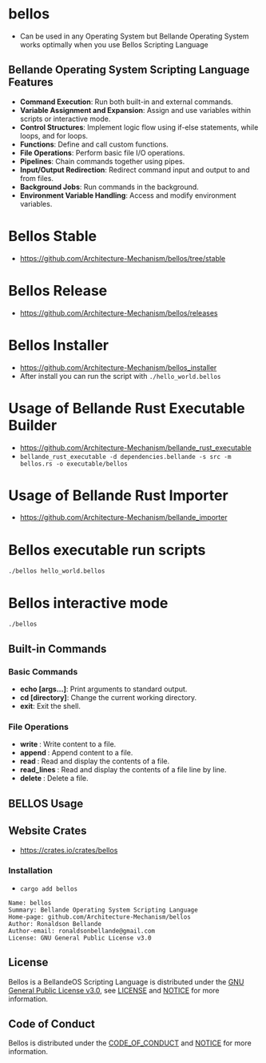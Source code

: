 # bellos
- Can be used in any Operating System but Bellande Operating System works optimally when you use Bellos Scripting Language

## Bellande Operating System Scripting Language Features
- **Command Execution**: Run both built-in and external commands.
- **Variable Assignment and Expansion**: Assign and use variables within scripts or interactive mode.
- **Control Structures**: Implement logic flow using if-else statements, while loops, and for loops.
- **Functions**: Define and call custom functions.
- **File Operations**: Perform basic file I/O operations.
- **Pipelines**: Chain commands together using pipes.
- **Input/Output Redirection**: Redirect command input and output to and from files.
- **Background Jobs**: Run commands in the background.
- **Environment Variable Handling**: Access and modify environment variables.

# Bellos Stable
- https://github.com/Architecture-Mechanism/bellos/tree/stable

# Bellos Release
- https://github.com/Architecture-Mechanism/bellos/releases

# Bellos Installer
- https://github.com/Architecture-Mechanism/bellos_installer
- After install you can run the script with ```./hello_world.bellos```

# Usage of Bellande Rust Executable Builder
- https://github.com/Architecture-Mechanism/bellande_rust_executable
- ```bellande_rust_executable -d dependencies.bellande -s src -m bellos.rs -o executable/bellos``` 

# Usage of Bellande Rust Importer
- https://github.com/Architecture-Mechanism/bellande_importer

# Bellos executable run scripts
```
./bellos hello_world.bellos 
```

# Bellos interactive mode
```
./bellos
```

## Built-in Commands
### Basic Commands
- **echo [args...]**: Print arguments to standard output.
- **cd [directory]**: Change the current working directory.
- **exit**: Exit the shell.

### File Operations
- **write <filename> <content>**: Write content to a file.
- **append <filename> <content>**: Append content to a file.
- **read <filename>**: Read and display the contents of a file.
- **read_lines <filename>**: Read and display the contents of a file line by line.
- **delete <filename>**: Delete a file.

## BELLOS Usage

## Website Crates
- https://crates.io/crates/bellos

### Installation
- `cargo add bellos`

```
Name: bellos
Summary: Bellande Operating System Scripting Language
Home-page: github.com/Architecture-Mechanism/bellos
Author: Ronaldson Bellande
Author-email: ronaldsonbellande@gmail.com
License: GNU General Public License v3.0
```

## License

Bellos is a BellandeOS Scripting Language is distributed under the [GNU General Public License v3.0](https://www.gnu.org/licenses/gpl-3.0.en.html), see [LICENSE](https://github.com/Architecture-Mechanism/bellos/blob/main/LICENSE) and [NOTICE](https://github.com/Architecture-Mechanism/bellos/blob/main/LICENSE) for more information.

## Code of Conduct
Bellos is distributed under the [CODE_OF_CONDUCT](https://github.com/Architecture-Mechanism/bellos/blob/main/CODE_OF_CONDUCT.md) and [NOTICE](https://github.com/Architecture-Mechanism/bellos/blob/main/CODE_OF_CONDUCT.md) for more information.
